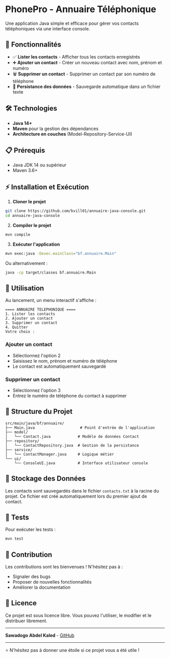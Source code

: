 # PhonePro - Annuaire Téléphonique

Une application Java simple et efficace pour gérer vos contacts téléphoniques via une interface console.

## 🚀 Fonctionnalités

- ✅ **Lister les contacts** - Afficher tous les contacts enregistrés
- ➕ **Ajouter un contact** - Créer un nouveau contact avec nom, prénom et numéro
- 🗑️ **Supprimer un contact** - Supprimer un contact par son numéro de téléphone
- 💾 **Persistance des données** - Sauvegarde automatique dans un fichier texte

## 🛠️ Technologies

- **Java 14+**
- **Maven** pour la gestion des dépendances
- **Architecture en couches** (Model-Repository-Service-UI)

## 📋 Prérequis

- Java JDK 14 ou supérieur
- Maven 3.6+

## ⚡ Installation et Exécution

1. **Cloner le projet**
```bash
git clone https://github.com/kvill01/annuaire-java-console.git
cd annuaire-java-console
```

2. **Compiler le projet**
```bash
mvn compile
```

3. **Exécuter l'application**
```bash
mvn exec:java -Dexec.mainClass="bf.annuaire.Main"
```

Ou alternativement :
```bash
java -cp target/classes bf.annuaire.Main
```

## 🎯 Utilisation

Au lancement, un menu interactif s'affiche :

```
==== ANNUAIRE TELEPHONIQUE ====
1. Lister les contacts
2. Ajouter un contact
3. Supprimer un contact
4. Quitter
Votre choix :
```

### Ajouter un contact
- Sélectionnez l'option 2
- Saisissez le nom, prénom et numéro de téléphone
- Le contact est automatiquement sauvegardé

### Supprimer un contact
- Sélectionnez l'option 3
- Entrez le numéro de téléphone du contact à supprimer

## 📁 Structure du Projet

```
src/main/java/bf/annuaire/
├── Main.java                    # Point d'entrée de l'application
├── model/
│   └── Contact.java            # Modèle de données Contact
├── repository/
│   └── ContactRepository.java  # Gestion de la persistance
├── service/
│   └── ContactManager.java     # Logique métier
└── ui/
    └── ConsoleUI.java          # Interface utilisateur console
```

## 💾 Stockage des Données

Les contacts sont sauvegardés dans le fichier `contacts.txt` à la racine du projet. Ce fichier est créé automatiquement lors du premier ajout de contact.

## 🧪 Tests

Pour exécuter les tests :
```bash
mvn test
```

## 🤝 Contribution

Les contributions sont les bienvenues ! N'hésitez pas à :
- Signaler des bugs
- Proposer de nouvelles fonctionnalités
- Améliorer la documentation

## 📄 Licence

Ce projet est sous licence libre. Vous pouvez l'utiliser, le modifier et le distribuer librement.

---
**Sawadogo Abdel Kaled** - [GitHub](https://github.com/kvill01)

---

⭐ N'hésitez pas à donner une étoile si ce projet vous a été utile !
